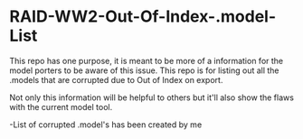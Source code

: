 # RAID-WW2-Out-Of-Index-.model-List
This repo has one purpose, it is meant to be more of a information for the model porters to be aware of this issue. This repo is for listing out all the .models that are corrupted due to Out of Index on export. 

Not only this information will be helpful to others but it'll also show the flaws with the current model tool.

-List of corrupted .model's has been created by me
